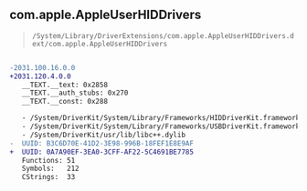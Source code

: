 ## com.apple.AppleUserHIDDrivers

> `/System/Library/DriverExtensions/com.apple.AppleUserHIDDrivers.dext/com.apple.AppleUserHIDDrivers`

```diff

-2031.100.16.0.0
+2031.120.4.0.0
   __TEXT.__text: 0x2858
   __TEXT.__auth_stubs: 0x270
   __TEXT.__const: 0x288

   - /System/DriverKit/System/Library/Frameworks/HIDDriverKit.framework/HIDDriverKit
   - /System/DriverKit/System/Library/Frameworks/USBDriverKit.framework/USBDriverKit
   - /System/DriverKit/usr/lib/libc++.dylib
-  UUID: B3C6D70E-41D2-3E98-996B-18FEF1E8E9AF
+  UUID: 0A7A90EF-3EA0-3CFF-AF22-5C4691BE7785
   Functions: 51
   Symbols:   212
   CStrings:  33

```
